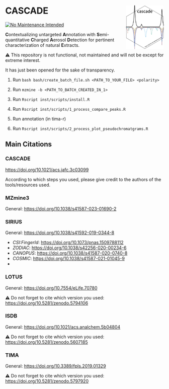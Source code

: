 # CASCADE <img src='https://raw.githubusercontent.com/adafede/cascade/dev/man/figures/logo.svg' align="right" height="139" />

<!-- badges: start -->
[![No Maintenance Intended](http://unmaintained.tech/badge.svg)](http://unmaintained.tech/)
<!-- badges: end -->

**C**ontextualizing untargeted **A**nnotation with **S**emi-quantitative **C**harged **A**erosol **D**etection for pertinent characterization of natural **E**xtracts.

:warning: This repository is not functional, not maintained and will not be except for extreme interest.
 
It has just been opened for the sake of transparency.

1. Run `bash bash/create_batch_file.sh <PATH_TO_YOUR_FILE> <polarity>`

2. Run `mzmine -b <PATH_TO_BATCH_CREATED_IN_1>`

3. Run `Rscript inst/scripts/install.R`

4. Run `Rscript inst/scripts/1_process_compare_peaks.R`

5. Run annotation (in tima-r)

6. Run `Rscript inst/scripts/2_process_plot_pseudochromatgrams.R`


## Main Citations

### CASCADE

<https://doi.org/10.1021/acs.jafc.3c03099>

According to which steps you used, please give credit to the authors of the tools/resources used.

### MZmine3

General: <https://doi.org/10.1038/s41587-023-01690-2>

### SIRIUS

General: <https://doi.org/10.1038/s41592-019-0344-8>

- *CSI:FingerId*: <https://doi.org/10.1073/pnas.1509788112>
- *ZODIAC*: <https://doi.org/10.1038/s42256-020-00234-6>
- *CANOPUS*: <https://doi.org/10.1038/s41587-020-0740-8>
- *COSMIC*: <https://doi.org/10.1038/s41587-021-01045-9>
- 
### LOTUS

General: <https://doi.org/10.7554/eLife.70780>

⚠️ Do not forget to cite which version you used: <https://doi.org/10.5281/zenodo.5794106>

### ISDB

General: <https://doi.org/10.1021/acs.analchem.5b04804>

⚠️ Do not forget to cite which version you used: <https://doi.org/10.5281/zenodo.5607185>

### TIMA

General: <https://doi.org/10.3389/fpls.2019.01329>

⚠️ Do not forget to cite which version you used: <https://doi.org/10.5281/zenodo.5797920>
